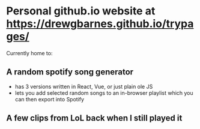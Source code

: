 # Personal github.io website at https://drewgbarnes.github.io/trypages/

Currently home to:

## A random spotify song generator

- has 3 versions written in React, Vue, or just plain ole JS
- lets you add selected random songs to an in-browser playlist which you can then export into Spotify

## A few clips from LoL back when I still played it
